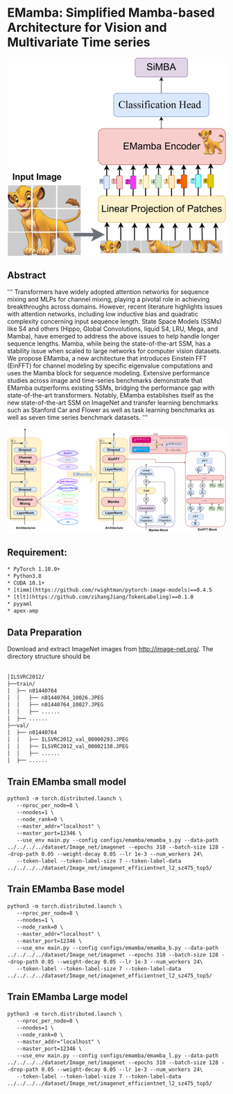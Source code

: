 # EMamba: Simplified Mamba-based Architecture for Vision and Multivariate Time series

![Intro](fig/EMamba_teaser.png)


## Abstract

'''
Transformers have widely adopted attention networks for sequence mixing and MLPs for channel mixing, playing a pivotal role in achieving breakthroughs across domains. However, recent literature highlights issues with attention networks, including low inductive bias and quadratic complexity concerning input sequence length.  State Space Models (SSMs) like S4 and others (Hippo, Global Convolutions, liquid S4, LRU, Mega, and Mamba), have emerged to address the above issues to help handle longer sequence lengths. 
Mamba, while being the state-of-the-art SSM, has a stability issue when scaled to large networks for computer vision datasets. We propose EMamba, a new architecture that introduces Einstein FFT (EinFFT) for channel modeling by specific eigenvalue computations and uses the Mamba block for sequence modeling. Extensive performance studies across image and time-series benchmarks demonstrate that EMamba outperforms existing SSMs, bridging the performance gap with state-of-the-art transformers. Notably, EMamba establishes itself as the new state-of-the-art SSM on ImageNet and transfer learning benchmarks such as Stanford Car and Flower as well as task learning benchmarks as well as seven time series benchmark datasets.
'''

![Main Model](fig/EMamba.png)


## Requirement:

```
* PyTorch 1.10.0+
* Python3.8
* CUDA 10.1+
* [timm](https://github.com/rwightman/pytorch-image-models)==0.4.5
* [tlt](https://github.com/zihangJiang/TokenLabeling)==0.1.0
* pyyaml
* apex-amp
```


## Data Preparation

Download and extract ImageNet images from http://image-net.org/. The directory structure should be

```

│ILSVRC2012/
├──train/
│  ├── n01440764
│  │   ├── n01440764_10026.JPEG
│  │   ├── n01440764_10027.JPEG
│  │   ├── ......
│  ├── ......
├──val/
│  ├── n01440764
│  │   ├── ILSVRC2012_val_00000293.JPEG
│  │   ├── ILSVRC2012_val_00002138.JPEG
│  │   ├── ......
│  ├── ......

```




## Train EMamba small model

```
python3 -m torch.distributed.launch \
   --nproc_per_node=8 \
   --nnodes=1 \
   --node_rank=0 \
   --master_addr="localhost" \
   --master_port=12346 \
   --use_env main.py --config configs/emamba/emamba_s.py --data-path ../../../../dataset/Image_net/imagenet --epochs 310 --batch-size 128 --drop-path 0.05 --weight-decay 0.05 --lr 1e-3 --num_workers 24\
   --token-label --token-label-size 7 --token-label-data ../../../../dataset/Image_net/imagenet_efficientnet_l2_sz475_top5/
```


## Train EMamba Base model

```
python3 -m torch.distributed.launch \
   --nproc_per_node=8 \
   --nnodes=1 \
   --node_rank=0 \
   --master_addr="localhost" \
   --master_port=12346 \
   --use_env main.py --config configs/emamba/emamba_b.py --data-path ../../../../dataset/Image_net/imagenet --epochs 310 --batch-size 128 --drop-path 0.05 --weight-decay 0.05 --lr 1e-3 --num_workers 24\
   --token-label --token-label-size 7 --token-label-data ../../../../dataset/Image_net/imagenet_efficientnet_l2_sz475_top5/
```

## Train EMamba Large model

```
python3 -m torch.distributed.launch \
   --nproc_per_node=8 \
   --nnodes=1 \
   --node_rank=0 \
   --master_addr="localhost" \
   --master_port=12346 \
   --use_env main.py --config configs/emamba/emamba_l.py --data-path ../../../../dataset/Image_net/imagenet --epochs 310 --batch-size 128 --drop-path 0.05 --weight-decay 0.05 --lr 1e-3 --num_workers 24\
   --token-label --token-label-size 7 --token-label-data ../../../../dataset/Image_net/imagenet_efficientnet_l2_sz475_top5/
```
